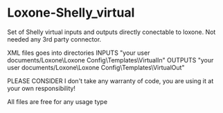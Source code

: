 # Loxone-Shelly_virtual
Set of Shelly virtual inputs and outputs directly conectable to loxone. Not needed any 3rd party connector.

XML files goes into directories
INPUTS "your user documents/Loxone\Loxone Config\Templates\VirtualIn"
OUTPUTS "your user documents/Loxone\Loxone Config\Templates\VirtualOut"

PLEASE CONSIDER
I don't take any warranty of code, you are using it at your own responsibility!

All files are free for any usage type
